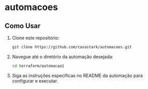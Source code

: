 # automacoes

## Como Usar

1. Clone este repositório:

    ```bash
    git clone https://github.com/casastark/automacoes.git
    ```

2. Navegue até o diretório da automação desejada:

    ```bash
    cd terraform/automacao1
    ```

3. Siga as instruções específicas no README da automação para configurar e executar.
